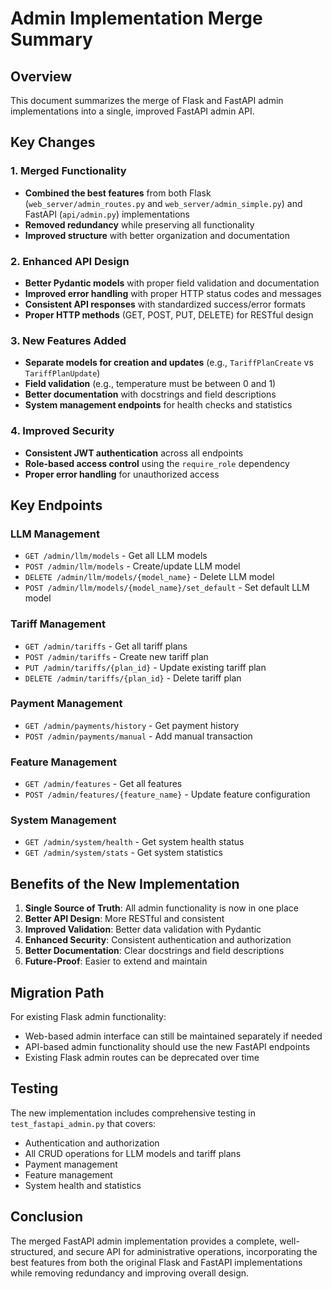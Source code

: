 
# Admin Implementation Merge Summary

## Overview
This document summarizes the merge of Flask and FastAPI admin implementations into a single, improved FastAPI admin API.

## Key Changes

### 1. Merged Functionality
- **Combined the best features** from both Flask (`web_server/admin_routes.py` and `web_server/admin_simple.py`) and FastAPI (`api/admin.py`) implementations
- **Removed redundancy** while preserving all functionality
- **Improved structure** with better organization and documentation

### 2. Enhanced API Design
- **Better Pydantic models** with proper field validation and documentation
- **Improved error handling** with proper HTTP status codes and messages
- **Consistent API responses** with standardized success/error formats
- **Proper HTTP methods** (GET, POST, PUT, DELETE) for RESTful design

### 3. New Features Added
- **Separate models for creation and updates** (e.g., `TariffPlanCreate` vs `TariffPlanUpdate`)
- **Field validation** (e.g., temperature must be between 0 and 1)
- **Better documentation** with docstrings and field descriptions
- **System management endpoints** for health checks and statistics

### 4. Improved Security
- **Consistent JWT authentication** across all endpoints
- **Role-based access control** using the `require_role` dependency
- **Proper error handling** for unauthorized access

## Key Endpoints

### LLM Management
- `GET /admin/llm/models` - Get all LLM models
- `POST /admin/llm/models` - Create/update LLM model
- `DELETE /admin/llm/models/{model_name}` - Delete LLM model
- `POST /admin/llm/models/{model_name}/set_default` - Set default LLM model

### Tariff Management
- `GET /admin/tariffs` - Get all tariff plans
- `POST /admin/tariffs` - Create new tariff plan
- `PUT /admin/tariffs/{plan_id}` - Update existing tariff plan
- `DELETE /admin/tariffs/{plan_id}` - Delete tariff plan

### Payment Management
- `GET /admin/payments/history` - Get payment history
- `POST /admin/payments/manual` - Add manual transaction

### Feature Management
- `GET /admin/features` - Get all features
- `POST /admin/features/{feature_name}` - Update feature configuration

### System Management
- `GET /admin/system/health` - Get system health status
- `GET /admin/system/stats` - Get system statistics

## Benefits of the New Implementation

1. **Single Source of Truth**: All admin functionality is now in one place
2. **Better API Design**: More RESTful and consistent
3. **Improved Validation**: Better data validation with Pydantic
4. **Enhanced Security**: Consistent authentication and authorization
5. **Better Documentation**: Clear docstrings and field descriptions
6. **Future-Proof**: Easier to extend and maintain

## Migration Path

For existing Flask admin functionality:
- Web-based admin interface can still be maintained separately if needed
- API-based admin functionality should use the new FastAPI endpoints
- Existing Flask admin routes can be deprecated over time

## Testing

The new implementation includes comprehensive testing in `test_fastapi_admin.py` that covers:
- Authentication and authorization
- All CRUD operations for LLM models and tariff plans
- Payment management
- Feature management
- System health and statistics

## Conclusion

The merged FastAPI admin implementation provides a complete, well-structured, and secure API for administrative operations, incorporating the best features from both the original Flask and FastAPI implementations while removing redundancy and improving overall design.
